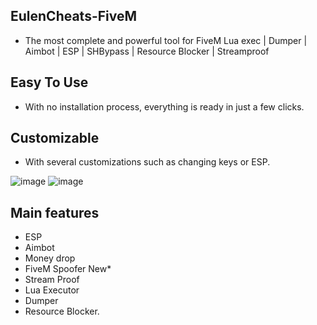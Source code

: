 ## EulenCheats-FiveM
- The most complete and powerful tool for FiveM Lua exec | Dumper | Aimbot | ESP | SHBypass | Resource Blocker | Streamproof
## Easy To Use
- With no installation process, everything is ready in just a few clicks.
## Customizable
- With several customizations such as changing keys or ESP.

![image](https://github.com/Uterwwwx/EulenModMenu/assets/164612569/1975ae33-361c-4064-b2ea-99f6b72e6cce)
![image](https://github.com/Uterwwwx/EulenModMenu/assets/164612569/586f9dcc-c766-4dbf-8cf7-744b720fd474)


## Main features
- ESP
- Aimbot
- Money drop
- FiveM Spoofer New*
- Stream Proof
- Lua Executor
- Dumper
- Resource Blocker.
